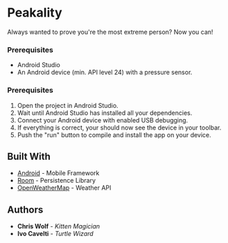 # Peakality

Always wanted to prove you're the most extreme person? Now you can!

### Prerequisites

- Android Studio
- An Android device (min. API level 24) with a pressure sensor.

### Prerequisites

1. Open the project in Android Studio.
2. Wait until Android Studio has installed all your dependencies.
3. Connect your Android device with enabled USB debugging.
4. If everything is correct, your should now see the device in your toolbar.
5. Push the "run" button to compile and install the app on your device.

## Built With

* [Android](https://www.android.com/) - Mobile Framework
* [Room](https://developer.android.com/topic/libraries/architecture/room) - Persistence Library
* [OpenWeatherMap](https://openweathermap.org/) - Weather API


## Authors

* **Chris Wolf** - *Kitten Magician*
* **Ivo Cavelti** - *Turtle Wizard*

